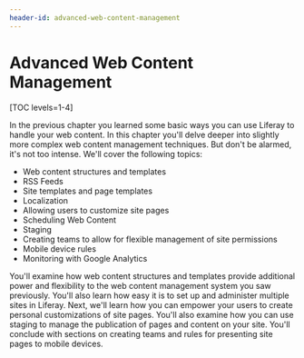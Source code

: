 ```yaml
---
header-id: advanced-web-content-management
---
```


# Advanced Web Content Management

[TOC levels=1-4]

In the previous chapter you learned some basic ways you can use Liferay to
handle your web content. In this chapter you'll delve deeper into slightly more
complex web content management techniques. But don't be alarmed, it's not too
intense. We'll cover the following topics:

- Web content structures and templates
- RSS Feeds
- Site templates and page templates
- Localization
- Allowing users to customize site pages
- Scheduling Web Content
- Staging
- Creating teams to allow for flexible management of site permissions
- Mobile device rules
- Monitoring with Google Analytics

You'll examine how web content structures and templates provide additional power
and flexibility to the web content management system you saw previously. You'll
also learn how easy it is to set up and administer multiple sites in Liferay.
Next, we'll learn how you can empower your users to create personal
customizations of site pages. You'll also examine how you can use staging to
manage the publication of pages and content on your site. You'll conclude with
sections on creating teams and rules for presenting site pages to mobile
devices. 
